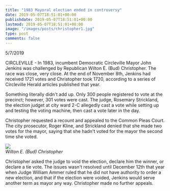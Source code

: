```yaml
---
title: "1983 Mayoral election ended in controversy"
date: 2019-05-07T18:51:01+00:00
publishdate: 2019-05-07T18:51:01+00:00
lastmod: 2019-05-07T18:51:01+00:00
image: "/images/posts/christopher1.jpg"
type: post
comments: false
---
```

5/7/2019

CIRCLEVILLE - In 1983, incumbent Democratic Circleville Mayor John Jenkins was challenged by Republican Wilton E. (Bud) Christopher. The race was close, very close. At the end of November 8th, Jenkins had received 1721 votes and Christopher took 1720, according to a series of Circleville Herald articles published that year.

Something literally didn't add up. Only 300 people registered to vote at the precinct; however, 301 votes were cast. The judge, Rosemary Strickland, the election judget at city ward 2-C allegedly cast a vote while setting up and testing the voting machine, then cast a vote later in the day.

Christopher requested a recount and appealed to the Common Pleas Court. The city prosecutor, Roger Kline, and Strickland denied that she made two votes for the mayor, saying that she hadn't voted for the mayor the second time she voted.

![](/images/posts/christopher2.jpg)<br/>
*Wilton E. (Bud) Christopher*

Christopher asked the judge to void the election, declare him the winner, or declare a tie vote. The issues wasn't resolved until December 12th that year when Judge William Ammer ruled that he did not have authority to order a new election, and that if the election were voided, Jenkins would serve another term as mayor any way. Christopher made no further appeals.

